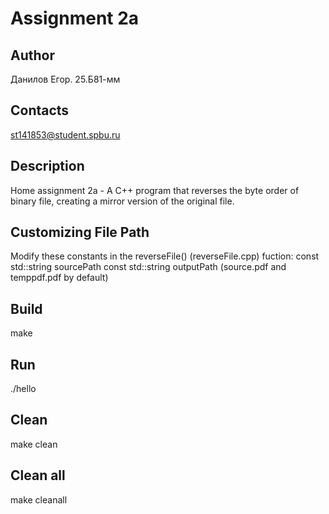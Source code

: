 # Assignment 2a
## Author
Данилов Егор. 25.Б81-мм
## Contacts
st141853@student.spbu.ru
## Description
Home assignment 2a - A C++ program that reverses the byte order of binary file, creating a mirror version of the original file.
## Customizing File Path
Modify these constants in the reverseFile() (reverseFile.cpp) fuction:
const std::string sourcePath
const std::string outputPath
(source.pdf and temppdf.pdf by default) 
## Build
make
## Run
./hello
## Clean
make clean
## Clean all
make cleanall

